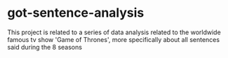 # got-sentence-analysis
This project is related to a series of data analysis related to the worldwide famous tv show 'Game of Thrones', more specifically about all sentences said during the 8 seasons
